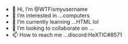 - 👋 Hi, I’m @WTFismyusername
- 👀 I’m interested in ...computers
- 🌱 I’m currently learning ...HTML lol
- 💞️ I’m looking to collaborate on ...
- 📫 How to reach me ...discord:HeXTIC#8571

<!---
WTFismyusername/WTFismyusername is a ✨ special ✨ repository because its `README.md` (this file) appears on your GitHub profile.
You can click the Preview link to take a look at your changes.
--->
